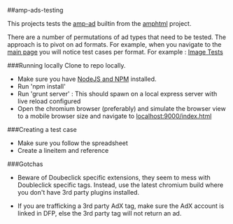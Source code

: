 ##amp-ads-testing

This projects tests the [amp-ad](https://github.com/ampproject/amphtml/blob/master/builtins/amp-ad.md) builtin from the [amphtml](https://github.com/ampproject/amphtml) project.

There are a number of permutations of ad types that need to be tested. The approach is to pivot on ad formats. For example, when you navigate to the [main page](http://htmlpreview.github.io/?https://github.com/jasti/amp-ads-testing/blob/master/index.html) you will notice test cases per format. For example : [Image Tests](http://htmlpreview.github.io/?https://github.com/jasti/amp-ads-testing/blob/master/image.amp.html)


###Running locally
Clone to repo locally.
* Make sure you have [NodeJS and NPM](https://nodejs.org/en/) installed.
* Run 'npm install' 
* Run 'grunt server' : This should spawn on a local express server with live reload configured
* Open the chromium browser (preferably) and simulate the browser view to a mobile browser size and navigate to [localhost:9000/index.html](http://localhost:9000/index.html)

###Creating a test case
* Make sure you follow the spreadsheet
* Create a lineitem and reference 

###Gotchas
* Beware of Doubeclick specific extensions, they seem to mess with Doubleclick specific tags. Instead, use the latest chromium build where you don't have 3rd party plugins installed.

* If you are trafficking a 3rd party AdX tag, make sure the AdX account is linked in DFP, else the 3rd party tag will not return an ad.


